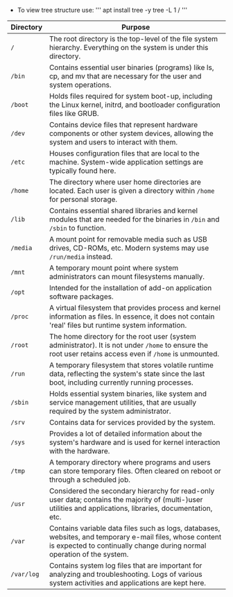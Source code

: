 - To view tree structure use:
'''
apt install tree -y
tree -L 1 /
'''

  


| Directory | Purpose |
|-----------|---------|
| `/`       | The root directory is the top-level of the file system hierarchy. Everything on the system is under this directory. |
| `/bin`    | Contains essential user binaries (programs) like ls, cp, and mv that are necessary for the user and system operations. |
| `/boot`   | Holds files required for system boot-up, including the Linux kernel, initrd, and bootloader configuration files like GRUB. |
| `/dev`    | Contains device files that represent hardware components or other system devices, allowing the system and users to interact with them. |
| `/etc`    | Houses configuration files that are local to the machine. System-wide application settings are typically found here. |
| `/home`   | The directory where user home directories are located. Each user is given a directory within `/home` for personal storage. |
| `/lib`    | Contains essential shared libraries and kernel modules that are needed for the binaries in `/bin` and `/sbin` to function. |
| `/media`  | A mount point for removable media such as USB drives, CD-ROMs, etc. Modern systems may use `/run/media` instead. |
| `/mnt`    | A temporary mount point where system administrators can mount filesystems manually. |
| `/opt`    | Intended for the installation of add-on application software packages. |
| `/proc`   | A virtual filesystem that provides process and kernel information as files. In essence, it does not contain 'real' files but runtime system information. |
| `/root`   | The home directory for the root user (system administrator). It is not under `/home` to ensure the root user retains access even if `/home` is unmounted. |
| `/run`    | A temporary filesystem that stores volatile runtime data, reflecting the system's state since the last boot, including currently running processes. |
| `/sbin`   | Holds essential system binaries, like system and service management utilities, that are usually required by the system administrator. |
| `/srv`    | Contains data for services provided by the system. |
| `/sys`    | Provides a lot of detailed information about the system's hardware and is used for kernel interaction with the hardware. |
| `/tmp`    | A temporary directory where programs and users can store temporary files. Often cleared on reboot or through a scheduled job. |
| `/usr`    | Considered the secondary hierarchy for read-only user data; contains the majority of (multi-)user utilities and applications, libraries, documentation, etc. |
| `/var`    | Contains variable data files such as logs, databases, websites, and temporary e-mail files, whose content is expected to continually change during normal operation of the system. |
| `/var/log`| Contains system log files that are important for analyzing and troubleshooting. Logs of various system activities and applications are kept here. |
